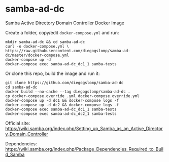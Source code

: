 # samba-ad-dc

Samba Active Directory Domain Controller Docker Image

Create a folder, copy/edit `docker-compose.yml` and run:
```
mkdir samba-ad-dc && cd samba-ad-dc
curl -o docker-compose.yml \
https://raw.githubusercontent.com/diegogslomp/samba-ad-dc/master/docker-compose.yml
docker-compose up -d
docker-compose exec samba-ad-dc_dc1_1 samba-tests
```

Or clone this repo, build the image and run it:
```
git clone https://github.com/diegogslomp/samba-ad-dc
cd samba-ad-dc
docker build --no-cache --tag diegogslomp/samba-ad-dc .
cp docker-compose.override_.yml docker-compose.override.yml
docker-compose up -d dc1 && docker-compose logs -f
docker-compose up -d dc2 && docker-compose logs -f
docker-compose exec samba-ad-dc_dc1_1 samba-tests
docker-compose exec samba-ad-dc_dc2_1 samba-tests
```

Official site: https://wiki.samba.org/index.php/Setting_up_Samba_as_an_Active_Directory_Domain_Controller

Dependencies: https://wiki.samba.org/index.php/Package_Dependencies_Required_to_Build_Samba

